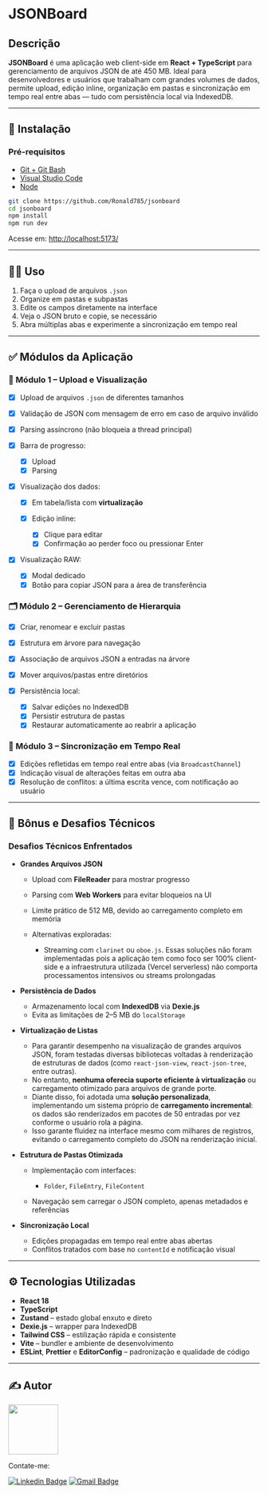 # JSONBoard

## Descrição

**JSONBoard** é uma aplicação web client-side em **React + TypeScript** para gerenciamento de arquivos JSON de até 450 MB. Ideal para desenvolvedores e usuários que trabalham com grandes volumes de dados, permite upload, edição inline, organização em pastas e sincronização em tempo real entre abas — tudo com persistência local via IndexedDB.

---

## 🚀 Instalação

### Pré-requisitos

- [Git + Git Bash](https://git-scm.com/downloads)
- [Visual Studio Code](https://code.visualstudio.com/)
- [Node](https://nodejs.org/pt)

```sh
git clone https://github.com/Ronald785/jsonboard
cd jsonboard
npm install
npm run dev
```

Acesse em: [http://localhost:5173/](http://localhost:5173/)

---

## 👨‍💻 Uso

1. Faça o upload de arquivos `.json`
2. Organize em pastas e subpastas
3. Edite os campos diretamente na interface
4. Veja o JSON bruto e copie, se necessário
5. Abra múltiplas abas e experimente a sincronização em tempo real

---

## ✅ Módulos da Aplicação

### 📁 Módulo 1 – Upload e Visualização

- [x] Upload de arquivos `.json` de diferentes tamanhos
- [x] Validação de JSON com mensagem de erro em caso de arquivo inválido
- [x] Parsing assíncrono (não bloqueia a thread principal)
- [x] Barra de progresso:

    - [x] Upload
    - [x] Parsing

- [x] Visualização dos dados:

    - [x] Em tabela/lista com **virtualização**
    - [x] Edição inline:

        - [x] Clique para editar
        - [x] Confirmação ao perder foco ou pressionar Enter

- [x] Visualização RAW:

    - [x] Modal dedicado
    - [x] Botão para copiar JSON para a área de transferência

### 🗂️ Módulo 2 – Gerenciamento de Hierarquia

- [x] Criar, renomear e excluir pastas
- [x] Estrutura em árvore para navegação
- [x] Associação de arquivos JSON a entradas na árvore
- [x] Mover arquivos/pastas entre diretórios
- [x] Persistência local:

    - [x] Salvar edições no IndexedDB
    - [x] Persistir estrutura de pastas
    - [x] Restaurar automaticamente ao reabrir a aplicação

### 🔄 Módulo 3 – Sincronização em Tempo Real

- [x] Edições refletidas em tempo real entre abas (via `BroadcastChannel`)
- [x] Indicação visual de alterações feitas em outra aba
- [x] Resolução de conflitos: a última escrita vence, com notificação ao usuário

---

## 🧩 Bônus e Desafios Técnicos

### Desafios Técnicos Enfrentados

- **Grandes Arquivos JSON**

    - Upload com **FileReader** para mostrar progresso
    - Parsing com **Web Workers** para evitar bloqueios na UI
    - Limite prático de 512 MB, devido ao carregamento completo em memória
    - Alternativas exploradas:

        - Streaming com `clarinet` ou `oboe.js`. Essas soluções não foram implementadas pois a aplicação tem como foco ser 100% client-side e a infraestrutura utilizada (Vercel serverless) não comporta processamentos intensivos ou streams prolongadas

- **Persistência de Dados**

    - Armazenamento local com **IndexedDB** via **Dexie.js**
    - Evita as limitações de 2–5 MB do `localStorage`

- **Virtualização de Listas**

    - Para garantir desempenho na visualização de grandes arquivos JSON, foram testadas diversas bibliotecas voltadas à renderização de estruturas de dados (como `react-json-view`, `react-json-tree`, entre outras).
    - No entanto, **nenhuma oferecia suporte eficiente à virtualização** ou carregamento otimizado para arquivos de grande porte.
    - Diante disso, foi adotada uma **solução personalizada**, implementando um sistema próprio de **carregamento incremental**: os dados são renderizados em pacotes de 50 entradas por vez conforme o usuário rola a página.
    - Isso garante fluidez na interface mesmo com milhares de registros, evitando o carregamento completo do JSON na renderização inicial.

- **Estrutura de Pastas Otimizada**

    - Implementação com interfaces:

        - `Folder`, `FileEntry`, `FileContent`

    - Navegação sem carregar o JSON completo, apenas metadados e referências

- **Sincronização Local**

    - Edições propagadas em tempo real entre abas abertas
    - Conflitos tratados com base no `contentId` e notificação visual

---

## ⚙️ Tecnologias Utilizadas

- **React 18**
- **TypeScript**
- **Zustand** – estado global enxuto e direto
- **Dexie.js** – wrapper para IndexedDB
- **Tailwind CSS** – estilização rápida e consistente
- **Vite** – bundler e ambiente de desenvolvimento
- **ESLint**, **Prettier** e **EditorConfig** – padronização e qualidade de código

---

## ✍️ Autor

<img src="https://avatars.githubusercontent.com/u/65602274?v=4" width="100px;" alt=""/>

Contate-me:

[![Linkedin Badge](https://img.shields.io/badge/-Linkedin-blue?style=flat-square&logo=Linkedin&logoColor=white&link=https://www.linkedin.com/in/ronald785/)](https://www.linkedin.com/in/ronald785/)
[![Gmail Badge](https://img.shields.io/badge/-Gmail-c14438?style=flat-square&logo=Gmail&logoColor=white&link=mailto:ronaldmateus785@gmail.com)](mailto:ronaldmateus785@gmail.com)
